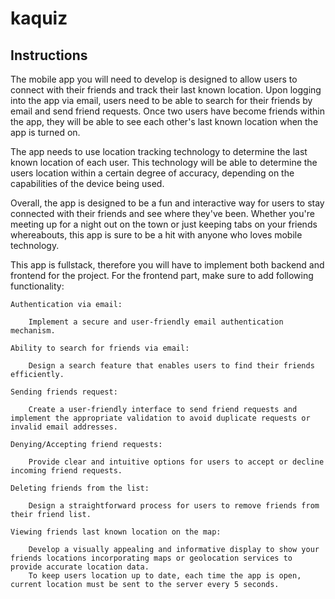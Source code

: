 # kaquiz

## Instructions
The mobile app you will need to develop is designed to allow users to connect with their friends and track their last known location. Upon logging into the app via email, users need to be able to search for their friends by email and send friend requests. Once two users have become friends within the app, they will be able to see each other's last known location when the app is turned on.

The app needs to use location tracking technology to determine the last known location of each user. This technology will be able to determine the users location within a certain degree of accuracy, depending on the capabilities of the device being used.

Overall, the app is designed to be a fun and interactive way for users to stay connected with their friends and see where they've been. Whether you're meeting up for a night out on the town or just keeping tabs on your friends whereabouts, this app is sure to be a hit with anyone who loves mobile technology.

This app is fullstack, therefore you will have to implement both backend and frontend for the project. For the frontend part, make sure to add following functionality:

    Authentication via email:

        Implement a secure and user-friendly email authentication mechanism.
        
    Ability to search for friends via email:

        Design a search feature that enables users to find their friends efficiently.

    Sending friends request:

        Create a user-friendly interface to send friend requests and implement the appropriate validation to avoid duplicate requests or invalid email addresses.
    
    Denying/Accepting friend requests:

        Provide clear and intuitive options for users to accept or decline incoming friend requests.

    Deleting friends from the list:

        Design a straightforward process for users to remove friends from their friend list.

    Viewing friends last known location on the map:

        Develop a visually appealing and informative display to show your friends locations incorporating maps or geolocation services to provide accurate location data.
        To keep users location up to date, each time the app is open, current location must be sent to the server every 5 seconds.

